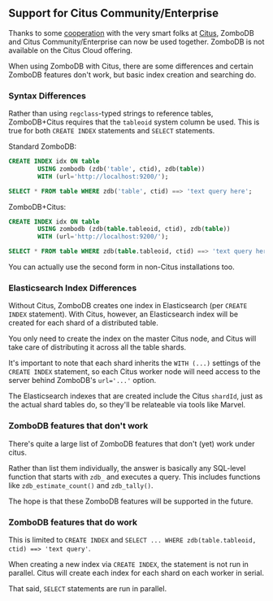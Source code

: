 ## Support for Citus Community/Enterprise

Thanks to some [cooperation](https://github.com/citusdata/citus/pull/773) with the very smart folks at [Citus](https://citusdata.com/), ZomboDB and Citus Community/Enterprise can now be used together.  ZomboDB is not available on the Citus Cloud offering.

When using ZomboDB with Citus, there are some differences and certain ZomboDB features don't work, but basic index creation and searching do.

### Syntax Differences

Rather than using `regclass`-typed strings to reference tables, ZomboDB+Citus requires that the `tableoid` system column be used.  This is true for both `CREATE INDEX` statements and `SELECT` statements.

Standard ZomboDB:

```sql
CREATE INDEX idx ON table 
        USING zombodb (zdb('table', ctid), zdb(table)) 
        WITH (url='http://localhost:9200/');

SELECT * FROM table WHERE zdb('table', ctid) ==> 'text query here';
```

ZomboDB+Citus:

```sql
CREATE INDEX idx ON table 
        USING zombodb (zdb(table.tableoid, ctid), zdb(table)) 
        WITH (url='http://localhost:9200/');

SELECT * FROM table WHERE zdb(table.tableoid, ctid) ==> 'text query here';
```

You can actually use the second form in non-Citus installations too.


### Elasticsearch Index Differences

Without Citus, ZomboDB creates one index in Elasticsearch (per `CREATE INDEX` statement).  With Citus, however, an Elasticsearch index will be created for each shard of a distributed table.

You only need to create the index on the master Citus node, and Citus will take care of distributing it across all the table shards.

It's important to note that each shard inherits the `WITH (...)` settings of the `CREATE INDEX` statement, so each Citus worker node will need access to the server behind ZomboDB's `url='...'` option.

The Elasticsearch indexes that are created include the Citus `shardId`, just as the actual shard tables do, so they'll be relateable via tools like Marvel.


### ZomboDB features that don't work

There's quite a large list of ZomboDB features that don't (yet) work under citus.

Rather than list them individually, the answer is basically any SQL-level function that starts with `zdb_` and executes a query.  This includes functions like `zdb_estimate_count()` and `zdb_tally()`.

The hope is that these ZomboDB features will be supported in the future.


### ZomboDB features that do work

This is limited to `CREATE INDEX` and `SELECT ... WHERE zdb(table.tableoid, ctid) ==> 'text query'`.

When creating a new index via `CREATE INDEX`, the statement is not run in parallel.  Citus will create each index for each shard on each worker in serial.

That said, `SELECT` statements are run in parallel.